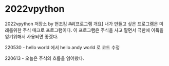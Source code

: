 # 2022vpython
2022vpython 저장소 by 현조킴
##[프로그램 개요]
내가 만들고 싶은 프로그램은 미래를위한 주식 매크로 프로그램이다. 이 프로그램은 주식을 사고 팔면서 극한에 이득을 얻기위해서 사용되면 좋겠다.


220530 -  hello world 에서 hello andy world 로 코드 수정


220613 - 오늘은 주식의 흐름을 읽어봤다.


